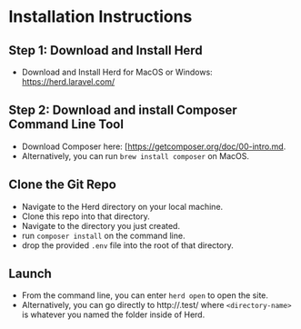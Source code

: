 # Installation Instructions

## Step 1: Download and Install Herd
- Download and Install Herd for MacOS or Windows: https://herd.laravel.com/

## Step 2: Download and install Composer Command Line Tool
- Download Composer here: [https://getcomposer.org/doc/00-intro.md.
- Alternatively, you can run `brew install composer` on MacOS.

## Clone the Git Repo 
- Navigate to the Herd directory on your local machine.
- Clone this repo into that directory.
- Navigate to the directory you just created.
- run `composer install` on the command line.
- drop the provided `.env` file into the root of that directory.

## Launch
- From the command line, you can enter `herd open` to open the site.
- Alternatively, you can go directly to http://<directory-name>.test/ where `<directory-name>` is whatever you named the folder inside of Herd.
